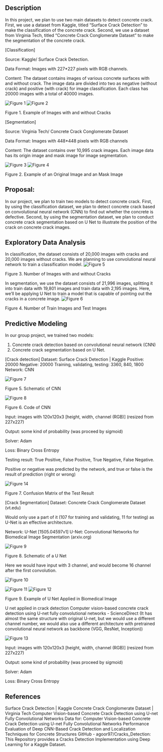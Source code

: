 ## Description

In this project, we plan to use two main datasets to detect concrete crack. First, we use a dataset from Kaggle, titled “Surface Crack Detection” to make the classification of the concrete crack. Second, we use a dataset from Virginia Tech, titled “Concrete Crack Conglomerate Dataset” to make the segmentation of the concrete crack.


[Classification]

Source: Kaggle/ Surface Crack Detection.

Data Format: Images with 227*227 pixels with RGB channels.

Content: The dataset contains images of various concrete surfaces with and without crack. The image data are divided into two as negative (without crack) and positive (with crack) for image classification. Each class has 20000 images with a total of 40000 images.

![Figure 1](https://raw.githubusercontent.com/uiceds/cee-492-term-project-fall-2022-cmyy/main/fig1_neg_1.png)
![Figure 2](https://raw.githubusercontent.com/uiceds/cee-492-term-project-fall-2022-cmyy/main/fig2_pos_1.png)

Figure 1. Example of Images with and without Cracks


[Segmentation]

Source: Virginia Tech/ Concrete Crack Conglomerate Dataset

Data Format: Images with 448*448 pixels with RGB channels

Content: The dataset contains over 10,995 crack images. Each image data has its origin image and mask image for image segmentation.

![Figure 3](https://raw.githubusercontent.com/uiceds/cee-492-term-project-fall-2022-cmyy/main/fig3_ori_1.png)
![Figure 4](https://raw.githubusercontent.com/uiceds/cee-492-term-project-fall-2022-cmyy/main/fig4_segged_1.png)

Figure 2. Example of an Original Image and an Mask Image


## Proposal:

In our project, we plan to train two models to detect concrete crack. First, by using the classification dataset, we plan to detect concrete crack based on convolutional neural network (CNN) to find out whether the concrete is defective. Second, by using the segmentation dataset, we plan to conduct concrete crack segmentation based on U Net to illustrate the position of the crack on concrete crack images.


## Exploratory Data Analysis

In classification, the dataset consists of 20,000 images with cracks and 20,000 images without cracks. We are planning to use convolutional neural network to train a classification model.
![Figure 5](https://raw.githubusercontent.com/uiceds/cee-492-term-project-fall-2022-cmyy/main/fig5_plot_cla.png)

Figure 3. Number of Images with and without Cracks

In segmentation, we use the dataset consists of 21,996 images, splitting it into train data with 19,801 images and train data with 2,195 images. Here, we’ll be applying U Net to train a model that is capable of pointing out the cracks in a concrete image.
![Figure 6](https://raw.githubusercontent.com/uiceds/cee-492-term-project-fall-2022-cmyy/main/fig6_plot_seg.png)

Figure 4. Number of Train Images and Test Images


## Predictive Modeling

In our group project, we trained two models: 
1.	Concrete crack detection based on convolutional neural network (CNN)
2.	Concrete crack segmentation based on U Net.


[Crack detection]
Dataset: Surface Crack Detection | Kaggle Positive: 20000 Negative: 20000
Training, validating, testing: 3360, 840, 1800
Network: CNN

![Figure 7](https://raw.githubusercontent.com/uiceds/cee-492-term-project-fall-2022-cmyy/main/fig7_sch_cla.png)

Figure 5. Schematic of CNN

![Figure 8](https://raw.githubusercontent.com/uiceds/cee-492-term-project-fall-2022-cmyy/main/fig8_code_cla.png)

Figure 6. Code of CNN

Input: images with 120x120x3 [height, width, channel (RGB)] (resized from 227x227)

Output: some kind of probability (was proceed by sigmoid)

Solver: Adam

Loss: Binary Cross Entropy

Testing result: True Positive, False Positive, True Negative, False Negative.

Positive or negative was predicted by the network, and true or false is the result of prediction (right or wrong)

![Figure 14]()

Figure 7. Confusion Matrix of the Test Result


[Crack Segmentation]
Dataset: Concrete Crack Conglomerate Dataset (vt.edu)

Would only use a part of it (107 for training and validating, 11 for testing) as U-Net is an effective architecture.

Network: U-Net [1505.04597v1] U-Net: Convolutional Networks for Biomedical Image Segmentation (arxiv.org)

![Figure 9](https://raw.githubusercontent.com/uiceds/cee-492-term-project-fall-2022-cmyy/main/fig9_sch_seg.png)

Figure 8. Schematic of a U Net

Here we would have input with 3 channel, and would become 16 channel after the first convolution.

![Figure 10](https://raw.githubusercontent.com/uiceds/cee-492-term-project-fall-2022-cmyy/main/fig10_biowulf.png)

![Figure 11](https://raw.githubusercontent.com/uiceds/cee-492-term-project-fall-2022-cmyy/main/fig11_result1.png) ![Figure 12](https://raw.githubusercontent.com/uiceds/cee-492-term-project-fall-2022-cmyy/main/fig12_result2.png)

Figure 9. Example of U Net Applied in Biomedical Image

U net applied in crack detection Computer vision-based concrete crack detection using U-net fully convolutional networks - ScienceDirect (It has almost the same structure with original U-net, but we would use a different channel number, we would also use a different architecture with pretrained convolutional neural network as backbone (VGG, ResNet, Inception))

![Figure 13](https://raw.githubusercontent.com/uiceds/cee-492-term-project-fall-2022-cmyy/main/fig13_code_seg.png)

Input: images with 120x120x3 [height, width, channel (RGB)] (resized from 227x227)

Output: some kind of probability (was proceed by sigmoid)

Solver: Adam

Loss: Binary Cross Entropy



## References
Surface Crack Detection | Kaggle
Concrete Crack Conglomerate Dataset | Virginia Tech
Computer Vision-based Concrete Crack Detection using U-net Fully Convolutional Networks
Data for: Computer Vision-based Concrete Crack Detection using U-net Fully Convolutional Networks
Performance Evaluation of Deep CNN-Based Crack Detection and Localization Techniques for Concrete Structures
GitHub - agoor97/Cracks_Detection: This Repository provides a Cracks Detection Implementation using Deep Learning for a Kaggle Dataset.

